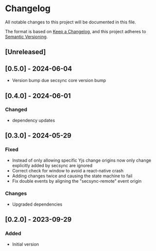 # Changelog

All notable changes to this project will be documented in this file.

The format is based on [Keep a Changelog](https://keepachangelog.com/en/1.0.0/),
and this project adheres to [Semantic Versioning](https://semver.org/spec/v2.0.0.html).

## [Unreleased]

## [0.5.0] - 2024-06-04

- Version bump due secsync core version bump

## [0.4.0] - 2024-06-01

### Changed

- dependency updates

## [0.3.0] - 2024-05-29

### Fixed

- Instead of only allowing specific Yjs change origins now only change explicitly added by secsync are ignored
- Correct check for window to avoid a react-native crash
- Adding changes twice and causing the state machine to fail
- Fix double events by aligning the "secsync-remote" event origin

### Changes

- Upgraded dependencies

## [0.2.0] - 2023-09-29

### Added

- Initial version
